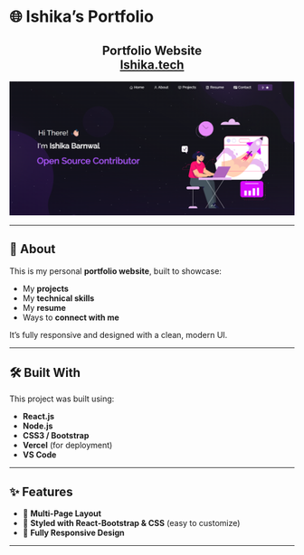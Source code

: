 # 🌐 Ishika’s Portfolio  

<h2 align="center">  
  Portfolio Website <br/>  
  <a href="https://ishika-barnwal.vercel.app/" target="_blank">Ishika.tech</a>  
</h2>  

<div align="center">  
  <img alt="Demo" src="./Images/readme-img.png" />  
</div>  

---

## 🚀 About  

This is my personal **portfolio website**, built to showcase:  

- My **projects**  
- My **technical skills**  
- My **resume**  
- Ways to **connect with me**  

It’s fully responsive and designed with a clean, modern UI.  

---

## 🛠 Built With  

This project was built using:  

- **React.js**  
- **Node.js**  
- **CSS3 / Bootstrap**  
- **Vercel** (for deployment)  
- **VS Code**  

---

## ✨ Features  

- 📖 **Multi-Page Layout**  
- 🎨 **Styled with React-Bootstrap & CSS** (easy to customize)  
- 📱 **Fully Responsive Design**  

---



